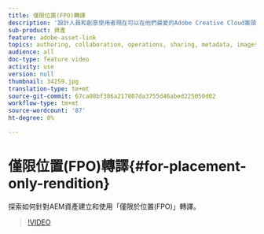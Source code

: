 ```yaml
---
title: 僅限位置(FPO)轉譯
description: '設計人員和創意使用者現在可以在他們最愛的Adobe Creative Cloud案頭應用程式中使用Adobe Experience Manager資產。 適用於Adobe Creative Cloud Enterprise的Adobe Asset Link擴充功能可讓您在Creative Cloud工具（例如Adobe Photoshop、InDesign和Illustrator）中搜尋和瀏覽、排序、預覽、上傳資產、結帳、修改、登入和檢視AEM資產的中繼資料。 '
sub-product: 資產
feature: adobe-asset-link
topics: authoring, collaboration, operations, sharing, metadata, images, operations, renditions
audience: all
doc-type: feature video
activity: use
version: null
thumbnail: 34259.jpg
translation-type: tm+mt
source-git-commit: 67ca08bf386a217807da3755d46abed225050d02
workflow-type: tm+mt
source-wordcount: '87'
ht-degree: 0%

---
```



# 僅限位置(FPO)轉譯{#for-placement-only-rendition}

探索如何針對AEM資產建立和使用「僅限於位置(FPO)」轉譯。

>[!VIDEO](https://video.tv.adobe.com/v/34259/?quality=12)